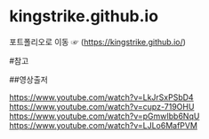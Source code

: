 # kingstrike.github.io
포트폴리오로 이동 ☞ (https://kingstrike.github.io/)

#참고

##영상출저

https://www.youtube.com/watch?v=LkJrSxPSbD4
https://www.youtube.com/watch?v=cupz-719OHU
https://www.youtube.com/watch?v=pGmwIbb6NqU
https://www.youtube.com/watch?v=LJLo6MafPVM
